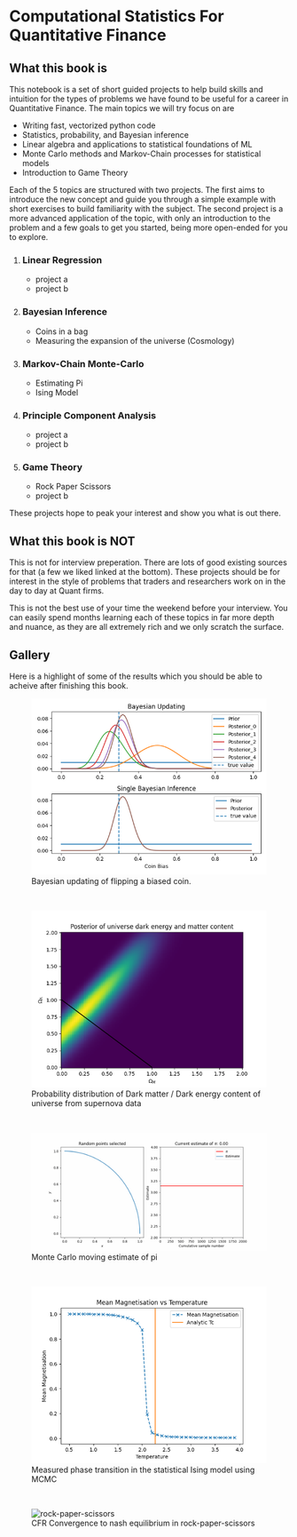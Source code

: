 # Computational Statistics For Quantitative Finance

## What this book is
This notebook is a set of short guided projects to help build skills and intuition for the types of problems we have found to be useful for a career in Quantitative Finance. The main topics we will try focus on are
* Writing fast, vectorized python code
* Statistics, probability, and Bayesian inference
* Linear algebra and applications to statistical foundations of ML
* Monte Carlo methods and Markov-Chain processes for statistical models
* Introduction to Game Theory

Each of the 5 topics are structured with two projects. 
The first aims to introduce the new concept and guide you through a simple example with short exercises to build familiarity with the subject. 
The second project is a more advanced application of the topic, with only an introduction to the problem and a few goals to get you started, being more open-ended for you to explore.

1. ### Linear Regression
   * project a 
   * project b
2. ### Bayesian Inference
   * Coins in a bag
   * Measuring the expansion of the universe (Cosmology)
3. ### Markov-Chain Monte-Carlo
   * Estimating Pi
   * Ising Model 
4. ### Principle Component Analysis
   * project a
   * project b
5. ### Game Theory
   * Rock Paper Scissors
   * project b

These projects hope to peak your interest and show you what is out there. 

## What this book is NOT
This is not for interview preperation. There are lots of good existing sources for that (a few we liked linked at the bottom). These projects should be for interest in the style of problems that traders and researchers work on in the day to day at Quant firms.

This is not the best use of your time the weekend before your interview. You can easily spend months learning each of these topics in far more depth and nuance, as they are all extremely rich and we only scratch the surface.



## Gallery
Here is a highlight of some of the results which you should be able to acheive after finishing this book.

<figure>
  <img src="1Bayes/figs/bayesian_updating.png" alt="bayesian updating"/>
  <figcaption>Bayesian updating of flipping a biased coin.</figcaption>
</figure>
<p>&nbsp;</p> <!-- Add vertical spacing -->

<figure>
  <img src="1Bayes/figs/cosmological_posterior.png" alt="cosmo posterior"/>
  <figcaption>Probability distribution of Dark matter / Dark energy content of universe from supernova data</figcaption>
</figure>
<p>&nbsp;</p> <!-- Add vertical spacing -->

<figure>
  <img src="2MCMC/figs/pi_estimate.gif" alt="cosmo posterior"/>
  <figcaption>Monte Carlo moving estimate of pi</figcaption>
</figure>
<p>&nbsp;</p> <!-- Add vertical spacing -->

<figure>
  <img src="2MCMC/figs/phase_transition.png" alt="phase_transition"/>
  <figcaption>Measured phase transition in the statistical Ising model using MCMC</figcaption>
</figure>
<p>&nbsp;</p> <!-- Add vertical spacing -->

<figure>
  <img src="3GameTheory/figs/rcs_convergence" alt="rock-paper-scissors"/>
  <figcaption>CFR Convergence to nash equilibrium in rock-paper-scissors</figcaption>
</figure>
<p>&nbsp;</p> <!-- Add vertical spacing -->


